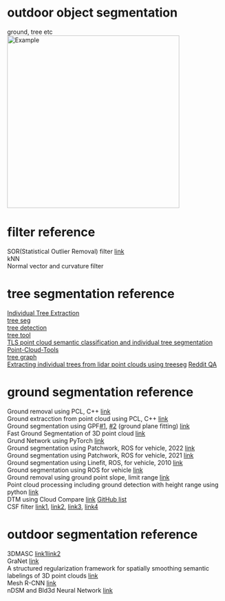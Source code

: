# outdoor object segmentation
ground, tree etc</br>
<img src="https://github.com/leggedrobotics/tree_detection/blob/main/doc/forest3.jpg" alt="Example" width="400">

# filter reference
SOR(Statistical Outlier Removal) filter [link](https://pcl.readthedocs.io/projects/tutorials/en/latest/statistical_outlier.html)</br>
kNN</br>
Normal vector and curvature filter</br>

# tree segmentation reference
[Individual Tree Extraction](https://github.com/HiphonL/IndividualTreeExtraction)</br>
[tree seg](https://github.com/apburt/treeseg)</br>
[tree detection](https://github.com/leggedrobotics/tree_detection)</br>
[tree tool](https://github.com/porteratzo/TreeTool)</br>
[TLS point cloud semantic classification and individual tree segmentation](https://github.com/philwilkes/TLS2trees)</br>
[Point-Cloud-Tools](https://github.com/tuomasyr/Point-Cloud-Tools)</br>
[tree graph](https://github.com/mattbv/treegraph)</br>
[Extracting individual trees from lidar point clouds using treeseg](https://besjournals.onlinelibrary.wiley.com/doi/10.1111/2041-210X.13121)
[Reddit QA](https://www.reddit.com/r/QGIS/comments/10x4yyc/removing_trees_and_buildings_from_contours/)

# ground segmentation reference
Ground removal using PCL, C++ [link](https://github.com/HViktorTsoi/pointcloud_ground_removal)</br>
Ground extracction from point cloud using PCL, C++ [link](https://github.com/fazanham/Ground-Extraction-From-Point-Cloud)</br>
Ground segmentation using GPF[#1](https://github.com/HusseinLezzaik/Segmentation-of-3D-Point-Cloud), [#2](https://arxiv.org/pdf/2207.11919.pdf) (ground plane fitting) [link](https://github.com/JonasHablitzel/PyGroundSegmentation)</br>
Fast Ground Segmentation of 3D point cloud [link](https://github.com/chrise96/3D_Ground_Segmentation)</br>
Grund Network using PyTorch [link](https://github.com/anshulpaigwar/GndNet)</br>
Ground segmentation using Patchwork, ROS for vehicle, 2022 [link](https://github.com/url-kaist/patchwork-plusplus)</br>
Ground segmentation using Patchwork, ROS for vehicle, 2021 [link](https://github.com/LimHyungTae/patchwork)</br>
Ground segmentation using Linefit, ROS, for vehicle, 2010 [link](https://github.com/lorenwel/linefit_ground_segmentation)</br>
Ground segmentation using ROS for vehicle [link](https://github.com/wangx1996/Fast-Ground-Segmentation-Based-on-JPC)</br>
Ground removal using ground point slope, limit range [link](https://github.com/SilvesterHsu/LiDAR_ground_removal)</br>
Point cloud processing including ground detection with height range using python [link](https://github.com/Chim-SO/pointcloudprocessing)</br>
DTM using Cloud Compare [link](https://www.youtube.com/watch?v=48WcjQDMTAM)
[GitHub list](https://github.com/topics/ground-segmentation?l=c%2B%2B&o=desc&s=stars)</br>
CSF filter [link1](https://github.com/jianboqi/CSF), [link2](https://www.cloudcompare.org/doc/wiki/index.php/CSF_(plugin)), [link3](https://www.mdpi.com/2072-4292/8/6/501), [link4](https://github.com/jianboqi/CSF)</br>

# outdoor segmentation reference
3DMASC [link1](https://www.danielgm.net/cgi-bin/dada/mail.cgi/r/CCUpdateList/371107718961/ffaa0b56b8a7fb0f4547d67f1f9d203b/)[link2](https://www.sciencedirect.com/science/article/abs/pii/S0924271623003337?via%3Dihub)</br>
GraNet [link](https://www.sciencedirect.com/science/article/abs/pii/S0924271621001209)</br>
A structured regularization framework for spatially smoothing semantic labelings of 3D point clouds [link](https://www.sciencedirect.com/science/article/abs/pii/S0924271617302988)</br>
Mesh R-CNN [link](https://github.com/facebookresearch/meshrcnn)</br>
nDSM and Bld3d Neural Network [link](https://medium.com/geoai/3d-buildings-from-imagery-with-ai-fbbc1852e4dd)</br>


